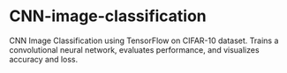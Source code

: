 # CNN-image-classification
CNN Image Classification using TensorFlow on CIFAR-10 dataset. Trains a convolutional neural network, evaluates performance, and visualizes accuracy and loss.
